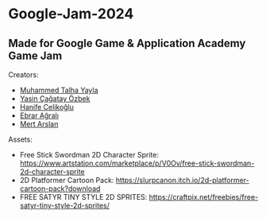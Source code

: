 # Google-Jam-2024
## Made for Google Game & Application Academy Game Jam
Creators:
- [Muhammed Talha Yayla](https://github.com/mtalhaYAYLA)
- [Yasin Çağatay Özbek](https://github.com/Cagatay5858)
- [Hanife Celikoğlu](https://github.com/hanifecelikoglu)
- [Ebrar Ağralı](https://github.com/ebraragrali)
- [Mert Arslan](https://github.com/MertArslanC)


Assets:
- Free Stick Swordman 2D Character Sprite:	
https://www.artstation.com/marketplace/p/V0Ov/free-stick-swordman-2d-character-sprite
- 2D Platformer Cartoon Pack: 
https://slurpcanon.itch.io/2d-platformer-cartoon-pack?download
- FREE SATYR TINY STYLE 2D SPRITES: 
https://craftpix.net/freebies/free-satyr-tiny-style-2d-sprites/

